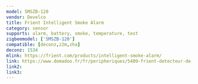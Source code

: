 ```yaml
---
model: SMSZB-120
vendor: Develco
title: Frient Intelligent Smoke Alarm
category: sensor
supports: alarm, battery, smoke, temperature, test
zigbeemodel: ['SMSZB-120']
compatible: [deconz,z2m,zha]
deconz: 1534
mlink: https://frient.com/products/intelligent-smoke-alarm/
link: https://www.domadoo.fr/fr/peripheriques/5409-frient-detecteur-de-fumee-intelligent-zigbee-30-5713594002330.html
link2: 
link3: 
---
```


